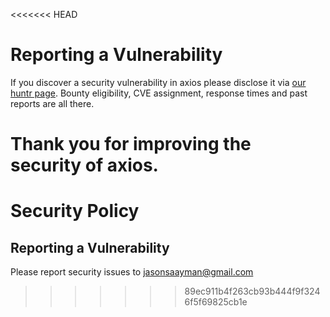<<<<<<< HEAD
# Reporting a Vulnerability

If you discover a security vulnerability in axios please disclose it via [our huntr page](https://huntr.dev/repos/axios/axios/). Bounty eligibility, CVE assignment, response times and past reports are all there.


Thank you for improving the security of axios.
=======
# Security Policy

## Reporting a Vulnerability

Please report security issues to jasonsaayman@gmail.com
>>>>>>> 89ec911b4f263cb93b444f9f3246f5f69825cb1e
